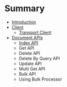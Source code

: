 # Summary

* [Introduction](README.md)
* [Client](client.md)
  * [Transport Client](client/transport-client.md)
* [Document APIs](document-apis.md)
  * [Index API](document-apis/index-api.md)
  * Get API
  * Delete API
  * Delete By Query API
  * Update API
  * Multi Get API
  * Bulk API
  * Using Bulk Processor

